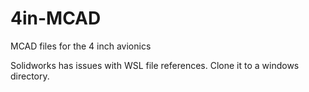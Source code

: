 # 4in-MCAD

MCAD files for the 4 inch avionics

Solidworks has issues with WSL file references. Clone it to a windows directory.
